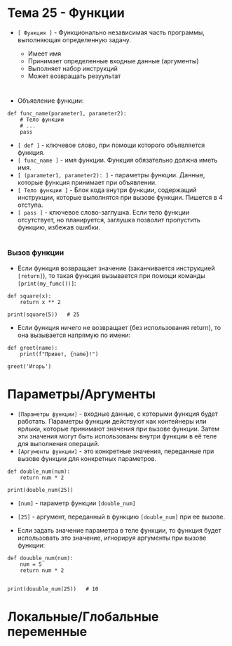 # Тема 25 - Функции

- `[ Функция ]` - Функционально независимая часть программы, выполняющая определенную задачу.

     - Имеет имя
     - Принимает определенные входные данные (аргументы)
     - Выполняет набор инструкций
     - Может возвращать резуультат
#
- Объявление функции:
```
def func_name(parameter1, parameter2):
    # Тело функции
    # ...
    pass
```
- `[ def ]` - ключевое слово, при помощи которого объявляется функция.
- `[ func_name ]` - имя функции. Функция обязательно должна иметь имя.
- `[ (parameter1, parameter2): ]` - параметры функции. Данные, которые функция принимает при объявлении.
- `[ Тело функции ]` - Блок кода внутри функции, содержащий инструкции, которые выполнятся при вызове функции. Пишется в 4 отступа.
- `[ pass ]` - ключевое слово-заглушка. Если тело функции отсутствует, но планируется, заглушка позволит пропустить функцию, избежав ошибки.
#
### Вызов функции
- Если функция возвращает значение (заканчивается инструкцией `[return]`), то такая функция вызывается при помощи команды `[print(my_fumc())]`:
```
def square(x):
    return x ** 2

print(square(5))   # 25

```
- Если функция ничего не возвращает (без использования return), то она вызывается напрямую по имени:
```
def greet(name):
    print(f"Привет, {name}!")

greet('Игорь')
```
#
# Параметры/Аргументы

- `[Параметры функции]` - входные данные, с которыми функция будет работать. Параметры функции действуют как контейнеры или ярлыки, которые принимают значения при вызове функции. Затем эти значения могут быть использованы внутри функции в её теле для выполнения операций.
- `[Аргументы функции]` - это конкретные значения, переданные при вызове функции для конкретных параметров.
```
def double_num(num):
    return num * 2

print(double_num(25))
```
   - `[num]` - параметр функции `[double_num]`
   - `[25]` - аргумент, переданный в функцию `[double_num]` при ее вызове.

- Если задать значение параметра в теле функции, то функция будет использовать это значение, игнорируя аргументы при вызове функции:
```
def douuble_num(num):
    num = 5
    return num * 2


print(douuble_num(25))   # 10
```
#
#  Локальные/Глобальные переменные


















